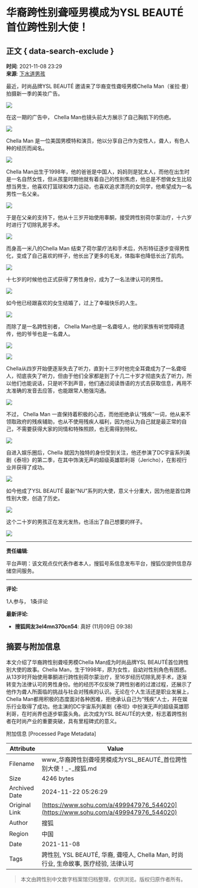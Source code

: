 # 华裔跨性别聋哑男模成为YSL BEAUTÉ 首位跨性别大使！ 

## 正文 { data-search-exclude }


**时间**: 2021-11-08 23:29  
**来源**: [下水道男孩](https://www.sohu.com/?spm=smpc.content-abroad.content.1.1732253123476HOoPnJi)  

最近，时尚品牌YSL BEAUTÉ 邀请来了华裔变性聋哑男模Chella Man（雀拉·曼）拍摄新一季的美妆广告。

![](https://p8.itc.cn/q_70/images03/20211108/a1bcbefebc464cb4b13ff7c8f2a27a05.jpeg)

在这一期的广告中， Chella Man也镜头前大方展示了自己胸肌下的伤疤。

![](https://p4.itc.cn/q_70/images03/20211108/e15cfb59f4cb43759598aeb760ab0d95.jpeg)

Chella Man 是一位美国男模特和演员，他以分享自己作为变性人，聋人，有色人种的经历而闻名。

![](https://p3.itc.cn/q_70/images03/20211108/e72f92c39caa4c38ba267aa73ccc3ae0.jpeg)

Chella Man出生于1998年，他的爸爸是中国人，妈妈则是犹太人，而他在出生时是一名自然女性，但从孩童时期他就有着自己的性别焦虑，他总是不想做女生比较想当男生，他喜欢打篮球和体力运动，也喜欢追求漂亮的女同学，他希望成为一名男性一名父亲。

![](https://p2.itc.cn/q_70/images03/20211108/4694f7ea11e94d25bf7e46d8a7af7a0e.png)

于是在父亲的支持下，他从十三岁开始使用睾酮，接受跨性别荷尔蒙治疗，十六岁时进行了切除乳房手术。

![](https://p2.itc.cn/q_70/images03/20211108/6b5faf9ecac34ae79dd15ca83b5a1f4c.jpeg)

而身高一米八的Chella Man 结束了荷尔蒙疗法和手术后，外形特征逐步变得男性化，变成了自己喜欢的样子，他长出了更多的毛发，体脂率也降低长出了肌肉。

![](https://p5.itc.cn/q_70/images03/20211108/07c1284a1fc341d8924cece7675e5129.jpeg)

十七岁的时候他也正式获得了男性身份，成为了一名法律认可的男性。

![](https://p0.itc.cn/q_70/images03/20211108/bf1b8ce55a5b486eadc2c2839913f08b.jpeg)

如今他已经跟喜欢的女生结婚了，过上了幸福快乐的人生。

![](https://p8.itc.cn/q_70/images03/20211108/134afab3132544609d831714df230b5f.jpeg)

而除了是一名跨性别者， Chella Man也是一名聋哑人，他的家族有听觉障碍遗传，他的爷爷也是一名聋人。

![](https://p4.itc.cn/q_70/images03/20211108/728f1a188c5f4d3cadaab67e5ca0a661.jpeg)

![](https://p3.itc.cn/q_70/images03/20211108/523aaff604384554b75cf9cfb1cdd433.jpeg)

Chella从四岁开始便逐渐失去了听力，直到十三岁时他完全耳聋成为了一名聋哑人，彻底丧失了听力，但由于他们全家都是到了十几二十岁才彻底失去了听力，所以他们也能说话，只是听不到声音，他们通过阅读唇语的方式去获取信息，再用不太准确的发音去应答，也能跟常人勉强沟通。

![](https://p0.itc.cn/q_70/images03/20211108/68a1193a467f4021ad128b135769eab1.jpeg)

不过， Chella Man 一直保持着积极的心态，而他拒绝承认“残疾”一词，他从来不领取政府的残疾辅助，也从不使用残疾人福利，因为他认为自己就是最正常的自己，不需要获得大家的同情和特殊照顾，也无需得到特权。

![](https://p2.itc.cn/q_70/images03/20211108/03de7edf28494ae9b9e384aef87e72ad.jpeg)

自进入娱乐圈后，Chella 就因为独特的身份受到关注，他还参演了DC宇宙系列美剧《泰坦》的第二季，在其中饰演无声的超级英雄耶利哥（Jericho），在影视行业并获得了成功。

![](https://p6.itc.cn/q_70/images03/20211108/2ada8a43a63e4201856d3261e77c172b.jpeg)

如今他成了YSL BEAUTÉ 最新“NU”系列的大使，意义十分重大，因为他是首位跨性别大使，创造了历史。

![](https://p3.itc.cn/q_70/images03/20211108/327362047b5f4ef98e6a28f0ca29a595.jpeg)

这个二十岁的男孩正在发光发热，也活出了自己想要的样子。

![](https://p0.itc.cn/q_70/images03/20211108/ca8481459ba84278b892f386c061996d.jpeg)

---

**责任编辑**:  

平台声明：该文观点仅代表作者本人，搜狐号系信息发布平台，搜狐仅提供信息存储空间服务。  

---  

**评论**:  

1人参与， 1条评论  

**最新评论**:
- **搜狐网友3el4mn370cn54**: 真好 (11月09日 09:38)

## 摘要与附加信息

<!-- tcd_abstract -->
本文介绍了华裔跨性别聋哑男模Chella Man成为时尚品牌YSL BEAUTÉ首位跨性别大使的故事。Chella Man，生于1998年，原为女性，自幼对性别角色有困惑。从13岁时开始使用睾酮进行跨性别荷尔蒙治疗，至16岁经历切除乳房手术，逐渐转变为法律认可的男性身份。他的经历不仅反映了跨性别者的过渡过程，还展示了他作为聋人所面临的挑战与社会对残疾的认识。无论在个人生活还是职业发展上，Chella Man都用积极的态度面对各种困难，拒绝承认自己为“残疾”人士，并在娱乐行业取得了成功。他主演的DC宇宙系列美剧《泰坦》中扮演无声的超级英雄耶利哥，在时尚界也逐步崭露头角。此次成为YSL BEAUTÉ的大使，标志着跨性别者在时尚产业的重要突破，具有里程碑式的意义。
<!-- tcd_abstract_end -->

附加信息 [Processed Page Metadata]

| Attribute       | Value                                  |
|-----------------|----------------------------------------|
| Filename        | www_华裔跨性别聋哑男模成为YSL_BEAUTÉ_首位跨性别大使！_-_搜狐.md                             |
| Size            | 4246 bytes                           |
| Archived Date   | 2024-11-22 05:26:29                             |
| Original Link   | [https://www.sohu.com/a/499947976_544020](https://www.sohu.com/a/499947976_544020)                       |
| Author          | 搜狐                               |
| Region          | 中国                               |
| Date            | 2021-11-08                                 |
| Tags            | 跨性别, YSL BEAUTÉ, 华裔, 聋哑人, Chella Man, 时尚行业, 生命故事, 医疗经验, 法律认可                                 |
>
> 本文由跨性别中文数字档案馆归档整理，仅供浏览。版权归原作者所有。
>